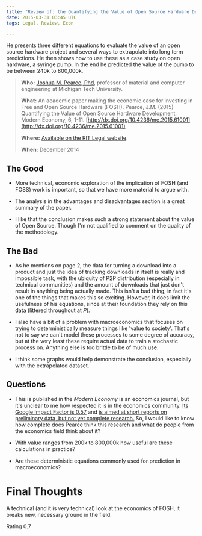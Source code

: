```yaml
---
title: "Review of: the Quantifying the Value of Open Source Hardware Development"
date: 2015-03-31 03:45 UTC
tags: Legal, Review, Econ

---
```


He presents three different equations to evaluate the value of an open source hardware project and several ways to extrapolate into long term predictions. He then shows how to use these as a case study on open hardware, a syringe pump. In the end he predicted the value of the pump to be between 240k to 800,000k.

> **Who:** [Joshua M. Pearce, Phd](http://www.mtu.edu/ece/department/faculty/full-time/pearce/), professor of material and computer engineering at Michigan Tech University.
>
> **What:** An academic paper making the economic case for investing in Free and Open Source Hardware (FOSH). Pearce, J.M. (2015) Quantifying the Value of Open Source Hardware Development. Modern Economy, 6, 1-11. [http://dx.doi.org/10.4236/me.2015.61001](http://dx.doi.org/10.4236/me.2015.61001)
>
> **Where:** [Available on the RIT Legal website](http://bizlegfoss-ritigm.rhcloud.com/static/books/ME_2015011215185288-Value-OSHW.pdf).
>
> **When:** December 2014


## The Good

* More technical, economic exploration of the implication of FOSH (and FOSS) work is important, so that we have more material to argue with.

* The analysis in the advantages and disadvantages section is a great summary of the paper.

* I like that the conclusion makes such a strong statement about the value of Open Source. Though I'm not qualified to comment on the quality of the methodology.


## The Bad

* As he mentions on page 2, the data for turning a download into a product and just the idea of tracking downloads in itself is really and impossible task, with the ubiquity of P2P distribution (especially in technical communities) and the amount of downloads that just don't result in anything being actually made. This isn't a bad thing, in fact it's one of the things that makes this so exciting. However, it does limit the usefulness of his equations, since at their foundation they rely on this data (littered throughout at *P*).

* I also have a bit of a problem with macroeconomics that focuses on trying to deterministically measure things like 'value to society'. That's not to say we can't model these processes to some degree of accuracy, but at the very least these require actual data to train a stochastic process on. Anything else is too brittle to be of much use.

* I think some graphs would help demonstrate the conclusion, especially with the extrapolated dataset.


## Questions

* This is published in the *Modern Economy* is an economics journal, but it's unclear to me how respected it is in the economics community. [Its Google Impact Factor is 0.57](http://www.scirp.org/journal/Journalcitationdetails.aspx?JournalID=163) and [is aimed at short reports on preliminary data, but not yet complete research.](http://www.scirp.org/journal/AimScope.aspx?JournalID=163) So, I would like to know how complete does Pearce think this research and what do people from the economics field think about it?

* With value ranges from 200k to 800,000k how useful are these calculations in practice?

* Are these deterministic equations commonly used for prediction in macroeconomics?


# Final Thoughts

A technical (and it is very technical) look at the economics of FOSH, it breaks new, necessary ground in the field.

Rating 0.7
